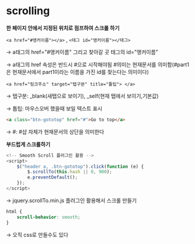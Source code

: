 # scrolling

**한 페이지 안에서 지정된 위치로 점프하여 스크롤 하기**

`<a href="#앵커이름"></a>`     ,    `<태그 id="앵커이름"></태그>`

→ a태그의 href="#앵커이름"  그리고 찾아갈 곳 태그의 id="앵커이름"

→ a태그의 href 속성은 반드시 #으로 시작해야됨 #의미는 현재문서를 의미함(#part1은 현재문서에서 part1이라는 이름을 가진 id를 찾는다는 의미이다)



`<a href="링크주소" target="탭구분" title="툴팁"> </a>`

→ 탭구분: _blank(새탭으로 보이기), _self(현재 탭에서 보이기,기본값)

→ 툽팁: 마우스오버 했을때 보일 텍스트 표시



```html
<a class="btn-gototop" href="#">Go to top</a>
```

→ #: #샵 자체가 현재문서의 상단을 의미한다



**부드럽게 스크롤하기**

```js
<!-- Smooth Scroll 플러그인 활용 -->
<script>
    $("header a, .btn-gototop").click(function (e) {
        $.scrollTo(this.hash || 0, 900);
        e.preventDefault();
    });
</script>
```

→ jquery.scrollTo.min.js 플러그인 활용해서 스크롤 만들기

``` css
html {
	scroll-behavior: smooth;
}
```

→ 오직 css로 만들수도 있다 